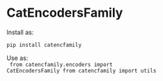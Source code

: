# CatEncodersFamily

Install as:

<code>pip install catencfamily</code>

Use as: <br>
<code>
from catencfamily.encoders import CatEncodersFamily
from catencfamily import utils
</code>
